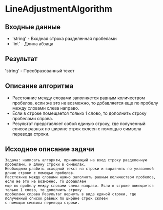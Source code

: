 # LineAdjustmentAlgorithm

## Входные данные
- 'string' - Входная строка разделенная пробелами
- 'int' - Длина абзаца

## Результат
'string' - Преобразованный текст

## Описание алгоритма
- Расстояние между словами заполняется равным количеством пробелов, если же это не возможно, то добавляется еще по пробелу между словами слева направо.
- Если в строке помещается только 1 слово, то дополнить строку пробелами справа.
- Результат представляет собой единую строку, где полученный список равных по ширине строк склеен с помощью символа перевода строки. 

## Исходное описание задачи
```
Задача: написать алгоритм, принимающий на вход строку разделенную пробелами, и длину строки в символах.
Необходимо разбить исходный текст на строки и выравнять по указанной длине строки с помощью пробелов.
Расстояние между словами нужно заполнять равным количеством пробелов, если же это не возможно, то добавляем
еще по пробелу между словами слева направо. Если в строке помещается только 1 слово, то дополнить строку 
пробелами справа Результат вернуть в виде единой строки, где полученный список равных по ширине строк склеен 
с помощью символа перевода строки. 
```
